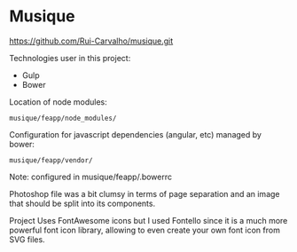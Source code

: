 # Musique
 
https://github.com/Rui-Carvalho/musique.git

Technologies user in this project:
* Gulp
* Bower


Location of node modules:
```
musique/feapp/node_modules/
```

Configuration for javascript dependencies (angular, etc) managed by bower:
```
musique/feapp/vendor/
```
Note: configured in musique/feapp/.bowerrc


Photoshop file was a bit clumsy in terms of page separation and an image that should be split into its components.

Project Uses FontAwesome icons but I used Fontello since it is a much more powerful font icon library, allowing to even create your own font icon from SVG files.

